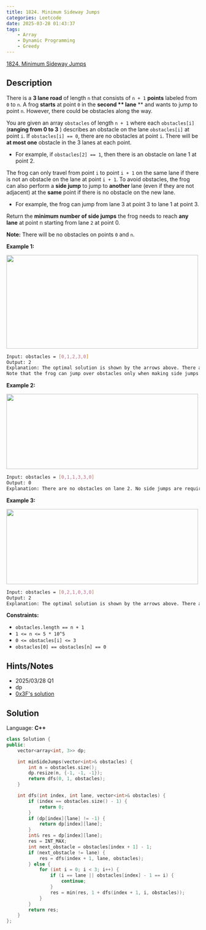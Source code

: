 ```yaml
---
title: 1824. Minimum Sideway Jumps
categories: Leetcode
date: 2025-03-28 01:43:37
tags:
    - Array
    - Dynamic Programming
    - Greedy
---
```


[1824. Minimum Sideway Jumps](https://leetcode.com/problems/minimum-sideway-jumps/description/?envType=company&envId=microsoft&favoriteSlug=microsoft-thirty-days)

## Description

There is a **3 lane road**  of length `n` that consists of `n + 1` **points**  labeled from `0` to `n`. A frog **starts**  at point `0` in the **second ** lane** ** and wants to jump to point `n`. However, there could be obstacles along the way.

You are given an array `obstacles` of length `n + 1` where each `obstacles[i]` (**ranging from 0 to 3** ) describes an obstacle on the lane `obstacles[i]` at point `i`. If `obstacles[i] == 0`, there are no obstacles at point `i`. There will be **at most one**  obstacle in the 3 lanes at each point.

- For example, if `obstacles[2] == 1`, then there is an obstacle on lane 1 at point 2.

The frog can only travel from point `i` to point `i + 1` on the same lane if there is not an obstacle on the lane at point `i + 1`. To avoid obstacles, the frog can also perform a **side jump**  to jump to **another**  lane (even if they are not adjacent) at the **same**  point if there is no obstacle on the new lane.

- For example, the frog can jump from lane 3 at point 3 to lane 1 at point 3.

Return the **minimum number of side jumps**  the frog needs to reach **any lane**  at point n starting from lane `2` at point 0.

**Note:**  There will be no obstacles on points `0` and `n`.

**Example 1:**

<img alt="" src="https://assets.leetcode.com/uploads/2021/03/25/ic234-q3-ex1.png" style="width: 500px; height: 244px;">

```bash
Input: obstacles = [0,1,2,3,0]
Output: 2
Explanation: The optimal solution is shown by the arrows above. There are 2 side jumps (red arrows).
Note that the frog can jump over obstacles only when making side jumps (as shown at point 2).
```

**Example 2:**

<img alt="" src="https://assets.leetcode.com/uploads/2021/03/25/ic234-q3-ex2.png" style="width: 500px; height: 196px;">

```bash
Input: obstacles = [0,1,1,3,3,0]
Output: 0
Explanation: There are no obstacles on lane 2. No side jumps are required.
```

**Example 3:**

<img alt="" src="https://assets.leetcode.com/uploads/2021/03/25/ic234-q3-ex3.png" style="width: 500px; height: 196px;">

```bash
Input: obstacles = [0,2,1,0,3,0]
Output: 2
Explanation: The optimal solution is shown by the arrows above. There are 2 side jumps.
```

**Constraints:**

- `obstacles.length == n + 1`
- `1 <= n <= 5 * 10^5`
- `0 <= obstacles[i] <= 3`
- `obstacles[0] == obstacles[n] == 0`

## Hints/Notes

- 2025/03/28 Q1
- dp
- [0x3F's solution](https://leetcode.cn/problems/minimum-sideway-jumps/solutions/2071617/cong-0-dao-1-de-0-1-bfspythonjavacgo-by-1m8z4/?envType=company&envId=microsoft&favoriteSlug=microsoft-thirty-days)

## Solution

Language: **C++**

```C++
class Solution {
public:
    vector<array<int, 3>> dp;

    int minSideJumps(vector<int>& obstacles) {
        int n = obstacles.size();
        dp.resize(n, {-1, -1, -1});
        return dfs(0, 1, obstacles);
    }

    int dfs(int index, int lane, vector<int>& obstacles) {
        if (index == obstacles.size() - 1) {
            return 0;
        }
        if (dp[index][lane] != -1) {
            return dp[index][lane];
        }
        int& res = dp[index][lane];
        res = INT_MAX;
        int next_obstacle = obstacles[index + 1] - 1;
        if (next_obstacle != lane) {
            res = dfs(index + 1, lane, obstacles);
        } else {
            for (int i = 0; i < 3; i++) {
                if (i == lane || obstacles[index] - 1 == i) {
                    continue;
                }
                res = min(res, 1 + dfs(index + 1, i, obstacles));
            }
        }
        return res;
    }
};
```
